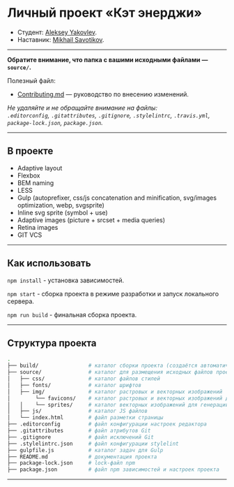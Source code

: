 # Личный проект «Кэт энерджи»

* Студент: [Aleksey Yakovlev](https://up.htmlacademy.ru/adaptive/26/user/2041611).
* Наставник: [Mikhail Savotikov](https://htmlacademy.ru/profile/id98316).

---

**Обратите внимание, что папка с вашими исходными файлами — `source/`.**

Полезный файл:

- [Contributing.md](Contributing.md) — руководство по внесению изменений.

_Не удаляйте и не обращайте внимание на файлы:_<br>
_`.editorconfig`, `.gitattributes`, `.gitignore`, `.stylelintrc`, `.travis.yml`, `package-lock.json`, `package.json`._

---

## В проекте

- Adaptive layout
- Flexbox
- BEM naming
- LESS
- Gulp (autoprefixer, css/js concatenation and minification, svg/images optimization, webp, svgsprite)
- Inline svg sprite (symbol + use)
- Adaptive images (picture + srcset + media queries)
- Retina images
- GIT VCS

---

## Как использовать

`npm install` - установка зависимостей.

`npm start` - сборка проекта в режиме разработки и запуск локального сервера.

`npm run build` - финальная сборка проекта.

---

## Структура проекта

```bash
.
├── build/                # каталог сборки проекта (cоздаётся автоматически)
├── source/               # каталог для размещения исходных файлов проекта
│   ├── css/              # каталог файлов стилей
│   ├── fonts/            # каталог шрифтов
│   ├── img/              # каталог растровых и векторных изображений
│        └── favicons/    # каталог растровых и векторных изображений для выбора нужной фавиконки
│   │    └── sprites/     # каталог векторных изображений для генерации векторного спрайта
│   ├── js/               # каталог JS файлов
│   └── index.html        # файл разметки страницы
├── .editorconfig         # файл конфигурации настроек редактора
├── .gitattributes        # файл атрибутов Git
├── .gitignore            # файл исключений Git
├── .stylelintrc.json     # файл конфигурации stylelint
├── gulpfile.js           # каталог задач для Gulp
├── README.md             # документация проекта
├── package-lock.json     # lock-файл npm
├── package.json          # файл npm зависимостей и настроек проекта
```

---
